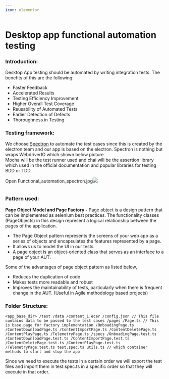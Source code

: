 ```yaml
---
icon: elementor
---
```


# Desktop app functional automation testing

### **Introduction**:  <a href="#introduction" id="introduction"></a>

Desktop App testing should be automated by writing integration tests. The benefits of this are the following:

* Faster Feedback
* Accelerated Results
* Testing Efficiency Improvement
* Higher Overall Test Coverage
* Reusability of Automated Tests
* Earlier Detection of Defects
* Thoroughness in Testing

### **Testing framework:** <a href="#testing-framework" id="testing-framework"></a>

We choose [Spectron](https://github.com/electron-userland/spectron/blob/master/README.md) to automate the test cases since this is created by the electron team and our app is based on the electron. Spectron is nothing but wraps WebdriverIO which shown below picture\
Mocha will be the test runner used and chai will be the assertion library which used in the official documentation and popular libraries for testing BDD or TDD.

&#x20;

Open Functional\_automation\_spectron.jpg![](blob:https://project-sunbird.atlassian.net/f153d61d-ea6d-4f7d-a808-004c2c20478e#media-blob-url=true\&id=22640d79-db4f-480d-9f8d-02a4b03d95cf\&collection=contentId-1359151105\&contextId=1359151105\&mimeType=image%2Fjpeg\&name=Functional\_automation\_spectron.jpg\&size=52388\&width=590\&height=406\&alt=)

<figure><img src="../../../../../../.gitbook/assets/Functional_automation_spectron (2).jpg" alt=""><figcaption></figcaption></figure>

&#x20;

&#x20;

### **Pattern used:** <a href="#pattern-used" id="pattern-used"></a>

**Page Object Model and Page Factory -** Page object is a design pattern that can be implemented as selenium best practices. The functionality classes (PageObjects) in this design represent a logical relationship between the pages of the application.

* The Page Object pattern represents the screens of your web app as a series of objects and encapsulates the features represented by a page.
* It allows us to model the UI in our tests.
* A page object is an object-oriented class that serves as an interface to a page of your AUT.

Some of the advantages of page object pattern as listed below,

* Reduces the duplication of code
* &#x20;Makes tests more readable and robust
* Improves the maintainability of tests, particularly when there is frequent change in the AUT. (Useful in Agile methodology based projects)

&#x20;

### **Folder Structure:** <a href="#folder-structure" id="folder-structure"></a>

&#x20;

`<app_base_dir> /test /data /content_1.ecar /config.json // This file contains data to be passed to the test cases /pages /Page.ts // This is base page for factory implementation /OnboadingPage.ts /ContentDownloadPage.ts /ContentImportPage.ts /ContentDeletePage.ts /ContentPlayPage.ts /TelemetryPage.ts /specs /OnboadingPage.test.ts /ContentDownloadPage.test.ts /ContentImportPage.test.ts /ContentDeletePage.test.ts /ContentPlayPage.test.ts /TelemetryPage.test.ts test.spec.ts utils.ts // which container methods to start and stop the app`

&#x20;

Since we need to execute the tests in a certain order we will export the test files and import them in test.spec.ts in a specific order so that they will execute in that order.
